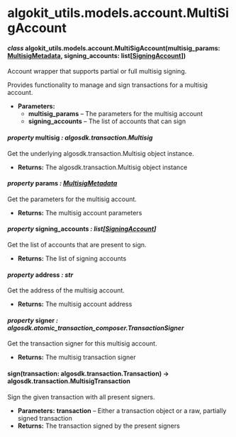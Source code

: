 # algokit_utils.models.account.MultiSigAccount

#### *class* algokit_utils.models.account.MultiSigAccount(multisig_params: [MultisigMetadata](MultisigMetadata.md#algokit_utils.models.account.MultisigMetadata), signing_accounts: list[[SigningAccount](SigningAccount.md#algokit_utils.models.account.SigningAccount)])

Account wrapper that supports partial or full multisig signing.

Provides functionality to manage and sign transactions for a multisig account.

* **Parameters:**
  * **multisig_params** – The parameters for the multisig account
  * **signing_accounts** – The list of accounts that can sign

#### *property* multisig *: algosdk.transaction.Multisig*

Get the underlying algosdk.transaction.Multisig object instance.

* **Returns:**
  The algosdk.transaction.Multisig object instance

#### *property* params *: [MultisigMetadata](MultisigMetadata.md#algokit_utils.models.account.MultisigMetadata)*

Get the parameters for the multisig account.

* **Returns:**
  The multisig account parameters

#### *property* signing_accounts *: list[[SigningAccount](SigningAccount.md#algokit_utils.models.account.SigningAccount)]*

Get the list of accounts that are present to sign.

* **Returns:**
  The list of signing accounts

#### *property* address *: str*

Get the address of the multisig account.

* **Returns:**
  The multisig account address

#### *property* signer *: algosdk.atomic_transaction_composer.TransactionSigner*

Get the transaction signer for this multisig account.

* **Returns:**
  The multisig transaction signer

#### sign(transaction: algosdk.transaction.Transaction) → algosdk.transaction.MultisigTransaction

Sign the given transaction with all present signers.

* **Parameters:**
  **transaction** – Either a transaction object or a raw, partially signed transaction
* **Returns:**
  The transaction signed by the present signers
